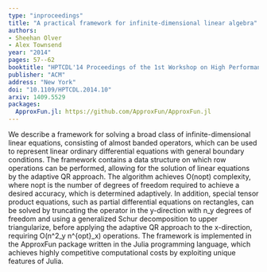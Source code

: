 ```yaml
---
type: "inproceedings"
title: "A practical framework for infinite-dimensional linear algebra"
authors:
- Sheehan Olver
- Alex Townsend
year: "2014"
pages: 57--62
booktitle: "HPTCDL'14 Proceedings of the 1st Workshop on High Performance Technical Computing in Dynamic Languages"
publisher: "ACM"
address: "New York"
doi: "10.1109/HPTCDL.2014.10"
arxiv: 1409.5529
packages:
  ApproxFun.jl: https://github.com/ApproxFun/ApproxFun.jl
---
```

We describe a framework for solving a broad class of infinite-dimensional linear equations, consisting of almost banded operators, which can be used to represent linear ordinary differential equations with general boundary conditions. The framework contains a data structure on which row operations can be performed, allowing for the solution of linear equations by the adaptive QR approach. The algorithm achieves O(nopt) complexity, where nopt is the number of degrees of freedom required to achieve a desired accuracy, which is determined adaptively. In addition, special tensor product equations, such as partial differential equations on rectangles, can be solved by truncating the operator in the y-direction with n_y degrees of freedom and using a generalized Schur decomposition to upper triangularize, before applying the adaptive QR approach to the x-direction, requiring O(n^2_y n^{opt}_x) operations. The framework is implemented in the ApproxFun package written in the Julia programming language, which achieves highly competitive computational costs by exploiting unique features of Julia.
